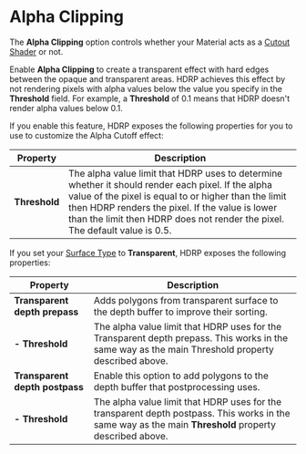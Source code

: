 # Alpha Clipping

The **Alpha Clipping** option controls whether your Material acts as a [Cutout Shader](https://docs.unity3d.com/Manual/StandardShaderMaterialParameterRenderingMode.html) or not.

Enable **Alpha Clipping** to create a transparent effect with hard edges between the opaque and transparent areas. HDRP achieves this effect by not rendering pixels with alpha values below the value you specify in the **Threshold** field. For example, a **Threshold** of 0.1 means that HDRP doesn't render alpha values below 0.1.

If you enable this feature, HDRP exposes the following properties for you to use to customize the Alpha Cutoff effect:

| Property      | Description                                                  |
| ------------- | ------------------------------------------------------------ |
| **Threshold** | The alpha value limit that HDRP uses to determine whether it should render each pixel. If the alpha value of the pixel is equal to or higher than the limit then HDRP renders the pixel. If the value is lower than the limit then HDRP does not render the pixel. The default value is 0.5. |

If you set your [Surface Type](Surface-Type.html) to **Transparent**, HDRP exposes the following properties:

| Property                      | Description                                                  |
| ----------------------------- | ------------------------------------------------------------ |
| **Transparent depth prepass** | Adds polygons from transparent surface to the depth buffer to improve their sorting. |
| **- Threshold**               | The alpha value limit that HDRP uses for the Transparent depth prepass. This works in the same way as the main Threshold property described above. |
| **Transparent depth postpass**    | Enable this option to add polygons to the depth buffer that postprocessing uses. |
| **- Threshold**               | The alpha value limit that HDRP uses for the transparent depth postpass. This works in the same way as the main **Threshold** property described above. |

